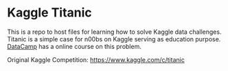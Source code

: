 # Kaggle Titanic
This is a repo to host files for learning how to solve Kaggle data challenges. Titanic is a simple case for n00bs on Kaggle serving as education purpose. [DataCamp](https://www.datacamp.com/community/open-courses/kaggle-r-tutorial-on-machine-learning#gs.hvkv4M4) has a online course on this problem.

Original Kaggle Competition: https://www.kaggle.com/c/titanic
